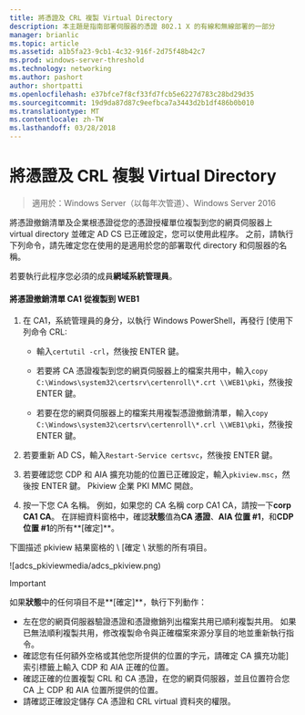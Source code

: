 ```yaml
---
title: 將憑證及 CRL 複製 Virtual Directory
description: 本主題是指南部署伺服器的憑證 802.1 X 的有線和無線部署的一部分
manager: brianlic
ms.topic: article
ms.assetid: a1b5fa23-9cb1-4c32-916f-2d75f48b42c7
ms.prod: windows-server-threshold
ms.technology: networking
ms.author: pashort
author: shortpatti
ms.openlocfilehash: e37bfce7f8cf33fd7fcb5e6227d783c28bd29d35
ms.sourcegitcommit: 19d9da87d87c9eefbca7a3443d2b1df486b0b010
ms.translationtype: MT
ms.contentlocale: zh-TW
ms.lasthandoff: 03/28/2018
---
```

# <a name="copy-the-ca-certificate-and-crl-to-the-virtual-directory"></a>將憑證及 CRL 複製 Virtual Directory

>適用於：Windows Server（以每年次管道）、Windows Server 2016

將憑證撤銷清單及企業根憑證從您的憑證授權單位複製到您的網頁伺服器上 virtual directory 並確定 AD CS 已正確設定，您可以使用此程序。 之前，請執行下列命令，請先確定您在使用的是適用於您的部署取代 directory 和伺服器的名稱。  
  
若要執行此程序您必須的成員**網域系統管理員**。  
  
#### <a name="to-copy-the-certificate-revocation-list-from-ca1-to-web1"></a>將憑證撤銷清單 CA1 從複製到 WEB1  
  
1.  在 CA1，系統管理員的身分，以執行 Windows PowerShell，再發行 [使用下列命令 CRL:  
  
    - 輸入`certutil -crl`，然後按 ENTER 鍵。  
  
    - 若要將 CA 憑證複製到您的網頁伺服器上的檔案共用中，輸入`copy C:\Windows\system32\certsrv\certenroll\*.crt \\WEB1\pki`，然後按 ENTER 鍵。  
    - 若要在您的網頁伺服器上的檔案共用複製憑證撤銷清單，輸入`copy C:\Windows\system32\certsrv\certenroll\*.crl \\WEB1\pki`，然後按 ENTER 鍵。  
  
2. 若要重新 AD CS，輸入`Restart-Service certsvc`，然後按 ENTER 鍵。  
  
2.  若要確認您 CDP 和 AIA 擴充功能的位置已正確設定，輸入`pkiview.msc`，然後按 ENTER 鍵。 Pkiview 企業 PKI MMC 開啟。  
  
3.  按一下您 CA 名稱。 例如，如果您的 CA 名稱 corp CA1 CA，請按一下**corp CA1 CA**。 在詳細資料窗格中，確認**狀態**值為**CA 憑證**、**AIA 位置 #1**，和**CDP 位置 #1**的所有**[確定]**。  
  
下圖描述 pkiview 結果窗格的 \ [確定 \ 狀態的所有項目。  
  
![adcs_pkiviewmedia/adcs_pkiview.png)  
  
> [!IMPORTANT]  
> 如果**狀態**中的任何項目不是**[確定]**，執行下列動作：  
> -   左在您的網頁伺服器驗證憑證和憑證撤銷列出檔案共用已順利複製共用。 如果已無法順利複製共用，修改複製命令與正確檔案來源分享目的地並重新執行指令。  
> -   確認您有任何額外空格或其他您所提供的位置的字元，請確定 CA 擴充功能] 索引標籤上輸入 CDP 和 AIA 正確的位置。  
> -   確認正確的位置複製 CRL 和 CA 憑證，在您的網頁伺服器，並且位置符合您 CA 上 CDP 和 AIA 位置所提供的位置。  
> -   請確認正確設定儲存 CA 憑證和 CRL virtual 資料夾的權限。  
  


